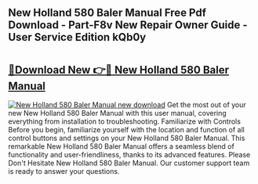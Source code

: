 ## New Holland 580 Baler Manual Free Pdf Download - Part-F8v New Repair Owner Guide - User Service Edition kQb0y

# <h2><a href="http://bc92408.oget.top/?id=New+Holland+580+Baler+Manual">🔗Download New 👉🔴 New Holland 580 Baler Manual</a></h2>

[![New Holland 580 Baler Manual new download](https://i.imgur.com/5g1atiW.png)](http://bc92408.oget.top/?id=New+Holland+580+Baler+Manual)
Get the most out of your new New Holland 580 Baler Manual with this user manual, covering everything from installation to troubleshooting. Familiarize with Controls Before you begin, familiarize yourself with the location and function of all control buttons and settings on your New Holland 580 Baler Manual. This remarkable New Holland 580 Baler Manual offers a seamless blend of functionality and user-friendliness, thanks to its advanced features. Please Don't Hesitate New Holland 580 Baler Manual. Our customer support team is ready to answer your questions.
